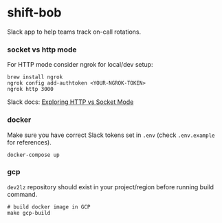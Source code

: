 # shift-bob
Slack app to help teams track on-call rotations.

### socket vs http mode
For HTTP mode consider ngrok for local/dev setup:
```shell
brew install ngrok
ngrok config add-authtoken <YOUR-NGROK-TOKEN>
ngrok http 3000
```

Slack docs: [Exploring HTTP vs Socket Mode](https://api.slack.com/apis/event-delivery)


### docker
Make sure you have correct Slack tokens set in `.env` (check `.env.example` for references).
```shell
docker-compose up
```

### gcp
`dev2lz` repository should exist in your project/region before running build command.
```shell
# build docker image in GCP
make gcp-build
```
